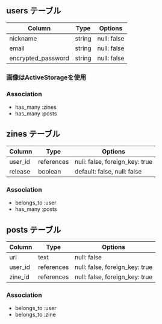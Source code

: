 ## users テーブル

| Column             | Type    | Options     |
| ------------------ | ------- | ----------- |
| nickname           | string  | null: false |
| email              | string  | null: false |
| encrypted_password | string  | null: false |

### 画像はActiveStorageを使用

### Association

- has_many :zines
- has_many :posts


## zines テーブル

| Column  | Type       | Options                        |
| ------- | ---------- | ------------------------------ |
| user_id | references | null: false, foreign_key: true |
| release | boolean    | default: false, null: false    |

### Association

- belongs_to :user
- has_many :posts


## posts テーブル

| Column  | Type       | Options                        |
| ------- | ---------- | ------------------------------ |
| url     | text       | null: false                    |
| user_id | references | null: false, foreign_key: true |
| zine_id | references | null: false, foreign_key: true |

### Association

- belongs_to :user
- belongs_to :zine